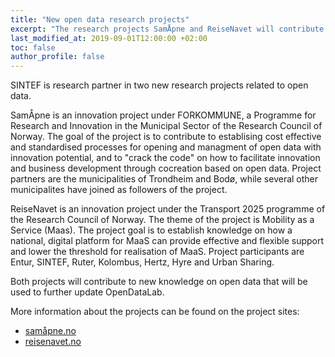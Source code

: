```yaml
---
title: "New open data research projects"
excerpt: "The research projects SamÅpne and ReiseNavet will contribute with further knowledge on open data"
last_modified_at: 2019-09-01T12:00:00 +02:00
toc: false
author_profile: false
---
```

SINTEF is research partner in two new research projects related to open data.

SamÅpne is an innovation project under FORKOMMUNE, a Programme for Research and Innovation in the Municipal Sector of the Research Council of Norway. The goal of the project is to contribute to establising cost effective and standardised processes for opening and managment of open data with innovation potential, and to "crack the code" on how to facilitate innovation and business development through cocreation based on open data. Project partners are the municipalities of Trondheim and Bodø, while several other municipalites have joined as followers of the project.

ReiseNavet is an innovation project under the Transport 2025 programme of the Research Council of Norway. The theme of the project is Mobility as a Service (Maas). The project goal is to establish knowledge on how a national, digital platform for MaaS can provide effective and flexible support and lower the threshold for realisation of MaaS. Project participants are Entur, SINTEF, Ruter, Kolombus, Hertz, Hyre and Urban Sharing. 

Both projects will contribute to new knowledge on open data that will be used to further update OpenDataLab.

More information about the projects can be found on the project sites:
- [samåpne.no](https://samåpne.no)
- [reisenavet.no](https://reisenavet.no)
